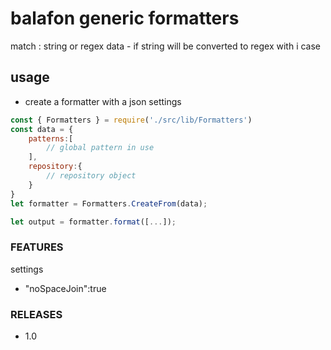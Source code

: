 # balafon generic formatters


match : string or regex data - if string will be converted to regex with i case

## usage

- create a formatter with a json settings

```js
const { Formatters } = require('./src/lib/Formatters')
const data = {
    patterns:[
        // global pattern in use
    ],
    repository:{
        // repository object
    }
}
let formatter = Formatters.CreateFrom(data);

let output = formatter.format([...]);

```

### FEATURES

settings
- "noSpaceJoin":true  

### RELEASES


- 1.0